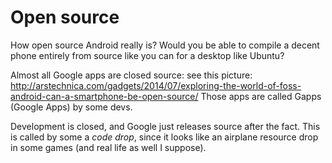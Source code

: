 # Open source

How open source Android really is? Would you be able to compile a decent phone entirely from source like you can for a desktop like Ubuntu?

Almost all Google apps are closed source: see this picture: <http://arstechnica.com/gadgets/2014/07/exploring-the-world-of-foss-android-can-a-smartphone-be-open-source/> Those apps are called Gapps (Google Apps) by some devs.

Development is closed, and Google just releases source after the fact. This is called by some a *code drop*, since it looks like an airplane resource drop in some games (and real life as well I suppose).
